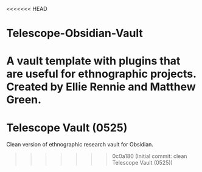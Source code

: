 <<<<<<< HEAD
# Telescope-Obsidian-Vault
A vault template with plugins that are useful for ethnographic projects. Created by Ellie Rennie and Matthew Green. 
=======
# Telescope Vault (0525)

Clean version of ethnographic research vault for Obsidian.
>>>>>>> 0c0a180 (Initial commit: clean Telescope Vault (0525))
